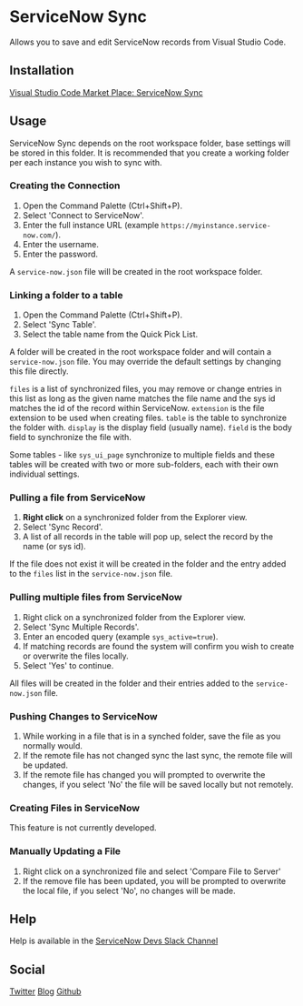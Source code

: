 # ServiceNow Sync

Allows you to save and edit ServiceNow records from Visual Studio Code.

## Installation

[Visual Studio Code Market Place: ServiceNow Sync](https://marketplace.visualstudio.com/items?itemName=anerrantprogrammer.servicenow-sync)

## Usage

ServiceNow Sync depends on the root workspace folder, base settings will be stored in this folder.  It is recommended that you create a working folder per each instance you wish to sync with.

### Creating the Connection

1. Open the Command Palette (Ctrl+Shift+P).
2. Select 'Connect to ServiceNow'.
3. Enter the full instance URL (example `https://myinstance.service-now.com/`).
4. Enter the username.
5. Enter the password.

A `service-now.json` file will be created in the root workspace folder.

### Linking a folder to a table

1. Open the Command Palette (Ctrl+Shift+P).
2. Select 'Sync Table'.
3. Select the table name from the Quick Pick List.

A folder will be created in the root workspace folder and will contain a `service-now.json` file.  You may override the default settings by changing this file directly.

`files` is a list of synchronized files, you may remove or change entries in this list as long as the given name matches the file name and the sys id matches the id of the record within ServiceNow.
`extension` is the file extension to be used when creating files.
`table` is the table to synchronize the folder with.
`display` is the display field (usually name).
`field` is the body field to synchronize the file with.

Some tables - like `sys_ui_page` synchronize to multiple fields and these tables will be created with two or more sub-folders, each with their own individual settings.

### Pulling a file from ServiceNow

1. **Right click** on a synchronized folder from the Explorer view.
2. Select 'Sync Record'.
3. A list of all records in the table will pop up, select the record by the name (or sys id).

If the file does not exist it will be created in the folder and the entry added to the `files` list in the `service-now.json` file.

### Pulling multiple files from ServiceNow

1. Right click on a synchronized folder from the Explorer view.
2. Select 'Sync Multiple Records'.
3. Enter an encoded query (example `sys_active=true`).
4. If matching records are found the system will confirm you wish to create or overwrite the files locally.
5. Select 'Yes' to continue.

All files will be created in the folder and their entries added to the `service-now.json` file.

### Pushing Changes to ServiceNow

1. While working in a file that is in a synched folder, save the file as you normally would.
2. If the remote file has not changed sync the last sync, the remote file will be updated.
3. If the remote file has changed you will prompted to overwrite the changes, if you select 'No' the file will be saved locally but not remotely.


### Creating Files in ServiceNow

This feature is not currently developed.


### Manually Updating a File

1. Right click on a synchronized file and select 'Compare File to Server'
2. If the remove file has been updated, you will be prompted to overwrite the local file, if you select 'No', no changes will be made.


## Help

Help is available in the [ServiceNow Devs Slack Channel](https://sndevs.slack.com/messages)

## Social

[Twitter](https://twitter.com/sn_aug)
[Blog](http://anerrantprogrammer.com)
[Github](https://github.com/salcosta)